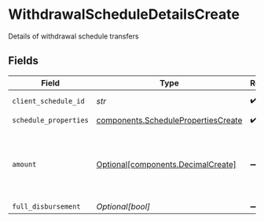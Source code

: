 # WithdrawalScheduleDetailsCreate

Details of withdrawal schedule transfers


## Fields

| Field                                                                                                                                                                                                                                                                                                                                                        | Type                                                                                                                                                                                                                                                                                                                                                         | Required                                                                                                                                                                                                                                                                                                                                                     | Description                                                                                                                                                                                                                                                                                                                                                  | Example                                                                                                                                                                                                                                                                                                                                                      |
| ------------------------------------------------------------------------------------------------------------------------------------------------------------------------------------------------------------------------------------------------------------------------------------------------------------------------------------------------------------ | ------------------------------------------------------------------------------------------------------------------------------------------------------------------------------------------------------------------------------------------------------------------------------------------------------------------------------------------------------------ | ------------------------------------------------------------------------------------------------------------------------------------------------------------------------------------------------------------------------------------------------------------------------------------------------------------------------------------------------------------ | ------------------------------------------------------------------------------------------------------------------------------------------------------------------------------------------------------------------------------------------------------------------------------------------------------------------------------------------------------------ | ------------------------------------------------------------------------------------------------------------------------------------------------------------------------------------------------------------------------------------------------------------------------------------------------------------------------------------------------------------ |
| `client_schedule_id`                                                                                                                                                                                                                                                                                                                                         | *str*                                                                                                                                                                                                                                                                                                                                                        | :heavy_check_mark:                                                                                                                                                                                                                                                                                                                                           | External identifier supplied by the API caller. Each request must have a unique pairing of client_schedule_id and account                                                                                                                                                                                                                                    | ABC-123                                                                                                                                                                                                                                                                                                                                                      |
| `schedule_properties`                                                                                                                                                                                                                                                                                                                                        | [components.SchedulePropertiesCreate](../../models/components/schedulepropertiescreate.md)                                                                                                                                                                                                                                                                   | :heavy_check_mark:                                                                                                                                                                                                                                                                                                                                           | Properties common to all transfer schedules                                                                                                                                                                                                                                                                                                                  |                                                                                                                                                                                                                                                                                                                                                              |
| `amount`                                                                                                                                                                                                                                                                                                                                                     | [Optional[components.DecimalCreate]](../../models/components/decimalcreate.md)                                                                                                                                                                                                                                                                               | :heavy_minus_sign:                                                                                                                                                                                                                                                                                                                                           | A representation of a decimal value, such as 2.5. Clients may convert values into language-native decimal formats, such as Java's [BigDecimal][] or Python's [decimal.Decimal][].<br/><br/> [BigDecimal]:<br/> https://docs.oracle.com/en/java/javase/11/docs/api/java.base/java/math/BigDecimal.html<br/> [decimal.Decimal]: https://docs.python.org/3/library/decimal.html |                                                                                                                                                                                                                                                                                                                                                              |
| `full_disbursement`                                                                                                                                                                                                                                                                                                                                          | *Optional[bool]*                                                                                                                                                                                                                                                                                                                                             | :heavy_minus_sign:                                                                                                                                                                                                                                                                                                                                           | Flag to indicate a full disbursement transfer (mutually exclusive with 'amount')                                                                                                                                                                                                                                                                             | false                                                                                                                                                                                                                                                                                                                                                        |